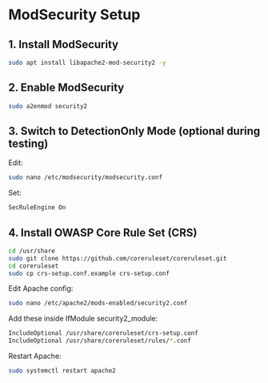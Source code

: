 # ModSecurity Setup
## 1. Install ModSecurity
```bash
sudo apt install libapache2-mod-security2 -y
```
## 2. Enable ModSecurity
```bash
sudo a2enmod security2
```
## 3. Switch to DetectionOnly Mode (optional during testing)
Edit: <br>
```bash
sudo nano /etc/modsecurity/modsecurity.conf
```
Set: <br>
```graphql
SecRuleEngine On
```
## 4. Install OWASP Core Rule Set (CRS)
```bash
cd /usr/share
sudo git clone https://github.com/coreruleset/coreruleset.git
cd coreruleset
sudo cp crs-setup.conf.example crs-setup.conf
```
Edit Apache config: <br>
```bash
sudo nano /etc/apache2/mods-enabled/security2.conf
```
Add these inside IfModule security2_module:
```bash
IncludeOptional /usr/share/coreruleset/crs-setup.conf
IncludeOptional /usr/share/coreruleset/rules/*.conf
```
Restart Apache:
```bash
sudo systemctl restart apache2
```
